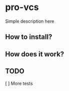 # pro-vcs

Simple description here

## How to install?


## How does it work?

## TODO
[ ] More tests